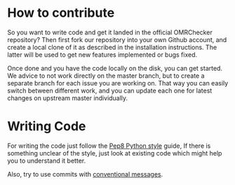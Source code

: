 # How to contribute
So you want to write code and get it landed in the official OMRChecker repository? 
Then first fork our repository into your own Github account, and create a local clone of it as described in the installation instructions. 
The latter will be used to get new features implemented or bugs fixed.

Once done and you have the code locally on the disk, you can get started. We advice to not work directly on the master branch, 
but to create a separate branch for each issue you are working on. That way you can easily switch between different work, 
and you can update each one for latest changes on upstream master individually. 

 
# Writing Code
For writing the code just follow the [Pep8 Python style](https://peps.python.org/pep-0008/) guide, If there is something unclear of the style, just look at existing code which might help you to understand it better.

Also, try to use commits with [conventional messages](https://www.conventionalcommits.org/en/v1.0.0/#summary). 
